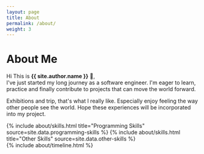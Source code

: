 ```yaml
---
layout: page
title: About
permalink: /about/
weight: 3
---
```


# **About Me**

Hi This is **{{ site.author.name }}** :wave:,<br>
I've just started my long journey as a software engineer.
I'm eager to learn, practice and finally contribute to projects that can move the world forward.

Exhibitions and trip, that's what I really like. Especially enjoy feeling the way other people see the world.
Hope these experiences will be incorporated into my project.



<div class="row">
{% include about/skills.html title="Programming Skills" source=site.data.programming-skills %}
{% include about/skills.html title="Other Skills" source=site.data.other-skills %}
</div>

<div class="row">
{% include about/timeline.html %}
</div>